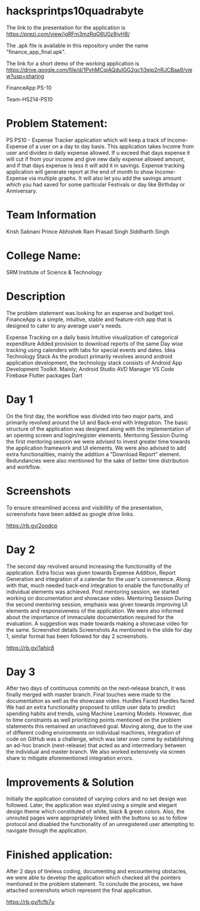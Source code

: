 # hacksprintps10quadrabyte

The link to the presentation for the application is https://prezi.com/view/jgRFm3mzRqG6U0z8jvH8/

The .apk file is available in this repository under the name "finance_app_final.apk".

The link for a short demo of the working application is https://drive.google.com/file/d/1PvhMCqiAQduIGG2gc1i3ejp2nRJCBaa9/view?usp=sharing



FinanceApp
PS-10

Team-HS214-PS10

# Problem Statement:
PS
PS10 - Expense Tracker application which will keep a track of Income-Expense of a user on a day to day basis. This application takes Income from user and divides in daily expense allowed. If u exceed that days expense it will cut if from your income and give new daily expense allowed amount, and if that days expense is less it will add it in savings. Expense tracking application will generate report at the end of month to show Income-Expense via multiple graphs. It will also let you add the savings amount which you
had saved for some particular Festivals or day like Birthday or Anniversary.

# Team Information
Krish Sabnani
Prince Abhishek
Ram Prasad Singh
Siddharth Singh

# College Name:
SRM Institute of Science & Technology

# Description
The problem statement was looking for an expense and budget tool. FinanceApp is a simple, intuitive, stable and feature-rich app that is designed to cater to any average user's needs.

Expense Tracking on a daily basis
Intuitive visualization of categorical expenditure
Added provision to download reports of the same
Day wise tracking using calenders with tabs for special events and dates.
Idea
Technology Stack
As the product primarily revolves around android application development, the technology stack consists of Android App Development Toolkit. Mainly;
Android Studio
AVD Manager
VS Code
Firebase
Flutter packages
Dart
# Day 1

On the first day, the workflow was divided into two major parts, and primarily revolved around the UI and Back-end with Integration.
The basic structure of the application was designed along with the implementation of an opening screen and login/register elements.
Mentoring Session
During the first mentoring session we were advised to invest greater time towards the application framework and UI elements.
We were also advised to add extra functionalities, mainly the addition a "Download Report" element.
Redundancies were also mentioned for the sake of better time distribution and workflow.
# Screenshots

To ensure streamlined access and visiblility of the presentation, screenshots have been added as google drive links.

https://rb.gy/2oodcp


# Day 2
The second day revolved around increasing the functionality of the application.
Extra focus was given towards Expense Addition, Report Generation and integration of a calendar for the user's convenience.
Along with that, much needed back-end integration to enable the functionality of individual elements was achieved.
Post mentoring session, we started working on documentation and showcase video.
Mentoring Session
During the second mentoring session, emphasis was given towards improving UI elements and responsiveness of the application.
We were also informed about the importance of immaculate documentation required for the evaluation.
A suggestion was made towards making a showcase video for the same.
Screenshot details
Screenshots
As mentioned in the slide for day 1, similar format has been followed for day 2 screenshots.

https://rb.gy/1ahjc8

# Day 3
After two days of continuous commits on the next-release branch, it was finally merged with master branch.
Final touches were made to the documentation as well as the showcase video.
Hurdles Faced
Hurdles faced
We had an extra functionality proposed to utilize user data to predict spending habits and trends, using Machine Learning Models.
However, due to time constraints as well prioritizing points mentioned on the problem statements this remained an unachieved goal.
Moving along, due to the use of different coding environments on individual machines, integration of code on GitHub was a challenge, which was later over come by establishing an ad-hoc branch (next-release) that acted as and intermediary between the individual and master branch.
We also worked extensively via screen share to mitigate aforementioned integration errors.


# Improvements & Solution

Initially the application consisted of varying colors and no set design was followed.
Later, the application was styled using a simple and elegant design theme which constituted of white, black & green colors.
Also, the unrouted pages were appropriately linked with the buttons so as to follow protocol and disabled the functionality of an unregistered user attempting to navigate through the application.

# Finished application:

After 2 days of tireless coding, documenting and encountering obstacles, we were able to develop the application which checked all the pointers mentioned in the problem statement. To conclude the process, we have attached screenshots which represent the final application.

https://rb.gy/fcfb7u
